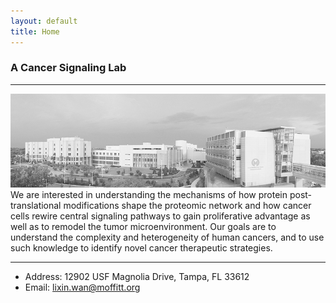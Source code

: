 ```yaml
---
layout: default
title: Home
---
```


###  A Cancer Signaling Lab
* * *
![Branching](./pics/Moffitt-pano-exterior-with-bridge-for-print_300_gray-small.png)
We are interested in understanding the mechanisms of how protein post-translational modifications shape the proteomic network and how cancer cells rewire central signaling pathways to gain proliferative advantage as well as to remodel the tumor microenvironment. Our goals are to understand the complexity and heterogeneity of human cancers, and to use such knowledge to identify novel cancer therapeutic strategies.
* * *
- Address: 12902 USF Magnolia Drive, Tampa, FL 33612
- Email: lixin.wan@moffitt.org
